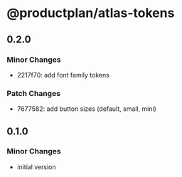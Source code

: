 # @productplan/atlas-tokens

## 0.2.0

### Minor Changes

- 2217f70: add font family tokens

### Patch Changes

- 7677582: add button sizes (default, small, mini)

## 0.1.0

### Minor Changes

- initial version
